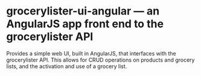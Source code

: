 # grocerylister-ui-angular — an AngularJS app front end to the grocerylister API

Provides a simple web UI, built in AngularJS, that interfaces with the 
grocerylister API.  This allows for CRUD operations on products and 
grocery lists, and the activation and use of a grocery list.